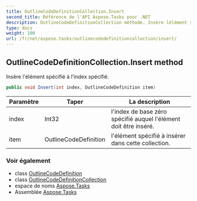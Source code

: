 ```yaml
---
title: OutlineCodeDefinitionCollection.Insert
second_title: Référence de l'API Aspose.Tasks pour .NET
description: OutlineCodeDefinitionCollection méthode. Insère lélément spécifié à lindex spécifié.
type: docs
weight: 100
url: /fr/net/aspose.tasks/outlinecodedefinitioncollection/insert/
---
```

## OutlineCodeDefinitionCollection.Insert method

Insère l'élément spécifié à l'index spécifié.

```csharp
public void Insert(int index, OutlineCodeDefinition item)
```

| Paramètre | Taper | La description |
| --- | --- | --- |
| index | Int32 | l'index de base zéro spécifié auquel l'élément doit être inséré. |
| item | OutlineCodeDefinition | l'élément spécifié à insérer dans cette collection. |

### Voir également

* class [OutlineCodeDefinition](../../outlinecodedefinition/)
* class [OutlineCodeDefinitionCollection](../)
* espace de noms [Aspose.Tasks](../../outlinecodedefinitioncollection/)
* Assemblée [Aspose.Tasks](../../../)


